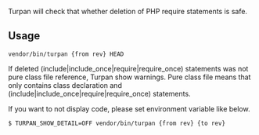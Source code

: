 Turpan will check that whether deletion of PHP require statements is safe.

## Usage

```shell
vendor/bin/turpan {from rev} HEAD
```

If deleted (include|include_once|require|require_once) statements was not pure class file reference, Turpan show warnings.
Pure class file means that only contains class declaration and (include|include_once|require|require_once) statements.


If you want to not display code, please set environment variable like below.

```shell
$ TURPAN_SHOW_DETAIL=OFF vendor/bin/turpan {from rev} {to rev}
```

